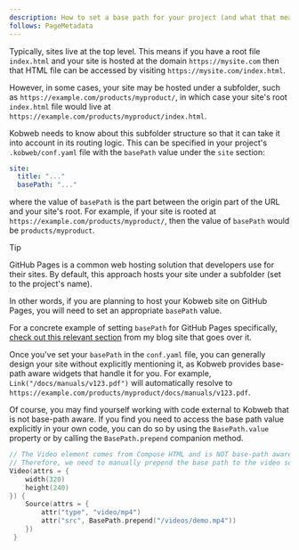 ```yaml
---
description: How to set a base path for your project (and what that means).
follows: PageMetadata
---
```


Typically, sites live at the top level. This means if you have a root file `index.html` and your site is hosted at
the domain `https://mysite.com` then that HTML file can be accessed by visiting `https://mysite.com/index.html`.

However, in some cases, your site may be hosted under a subfolder, such as `https://example.com/products/myproduct/`, in
which case your site's root `index.html` file would live at `https://example.com/products/myproduct/index.html`.

Kobweb needs to know about this subfolder structure so that it can take it into account in its routing logic. This can
be specified in your project's `.kobweb/conf.yaml` file with the `basePath` value under the `site` section:

```yaml
site:
  title: "..."
  basePath: "..."
```

where the value of `basePath` is the part between the origin part of the URL and your site's root. For example, if
your site is rooted at `https://example.com/products/myproduct/`, then the value of `basePath` would be `products/myproduct`.

> [!TIP]
> GitHub Pages is a common web hosting solution that developers use for their sites. By default, this approach hosts
> your site under a subfolder (set to the project's name).
>
> In other words, if you are planning to host your Kobweb site on GitHub Pages, you will need to set an appropriate
> `basePath` value.
>
> For a concrete example of setting `basePath` for GitHub Pages
> specifically, [check out this relevant section](https://bitspittle.dev/blog/2022/static-deploy#base-path) from my blog
> site that goes over it.

Once you've set your `basePath` in the `conf.yaml` file, you can generally design your site without explicitly
mentioning it, as Kobweb provides base-path aware widgets that handle it for you. For example,
`Link("/docs/manuals/v123.pdf")` will automatically resolve to
`https://example.com/products/myproduct/docs/manuals/v123.pdf`.

Of course, you may find yourself working with code external to Kobweb that is not base-path aware. If you find you need
to access the base path value explicitly in your own code, you can do so by using the `BasePath.value` property or by
calling the `BasePath.prepend` companion method.

```kotlin
// The Video element comes from Compose HTML and is NOT base-path aware.
// Therefore, we need to manually prepend the base path to the video source.
Video(attrs = {
    width(320)
    height(240)
}) {
    Source(attrs = {
        attr("type", "video/mp4")
        attr("src", BasePath.prepend("/videos/demo.mp4"))
    })
 }
```
